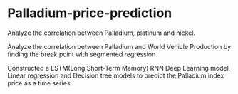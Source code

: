 # Palladium-price-prediction
Analyze the correlation between Palladium, platinum and nickel.

Analyze the correlation between Palladium and World Vehicle Production by finding the break point with segmented regression

Constructed a LSTM(Long Short-Term Memory) RNN Deep Learning model, Linear regression and Decision tree models to predict the Palladium index price as a time series. 

